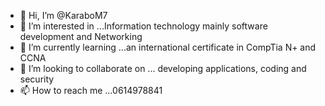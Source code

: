 - 👋 Hi, I’m @KaraboM7
- 👀 I’m interested in ...Information technology mainly software development and Networking 
- 🌱 I’m currently learning ...an international certificate in CompTia N+ and CCNA
- 💞️ I’m looking to collaborate on ... developing applications, coding and security
- 📫 How to reach me ...0614978841

<!---
KaraboM7/KaraboM7 is a ✨ special ✨ repository because its `README.md` (this file) appears on your GitHub profile.
You can click the Preview link to take a look at your changes.
--->
